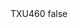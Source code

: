 <?xml version="1.0" encoding="UTF-8"?>
<CustomMetadata xmlns="http://soap.sforce.com/2006/04/metadata">
    <label>TXU460</label>
    <protected>false</protected>
</CustomMetadata>

